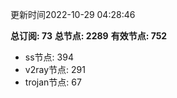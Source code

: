 更新时间2022-10-29 04:28:46

**总订阅: 73**
**总节点: 2289**
**有效节点: 752**
- ss节点: 394
- v2ray节点: 291
- trojan节点: 67
